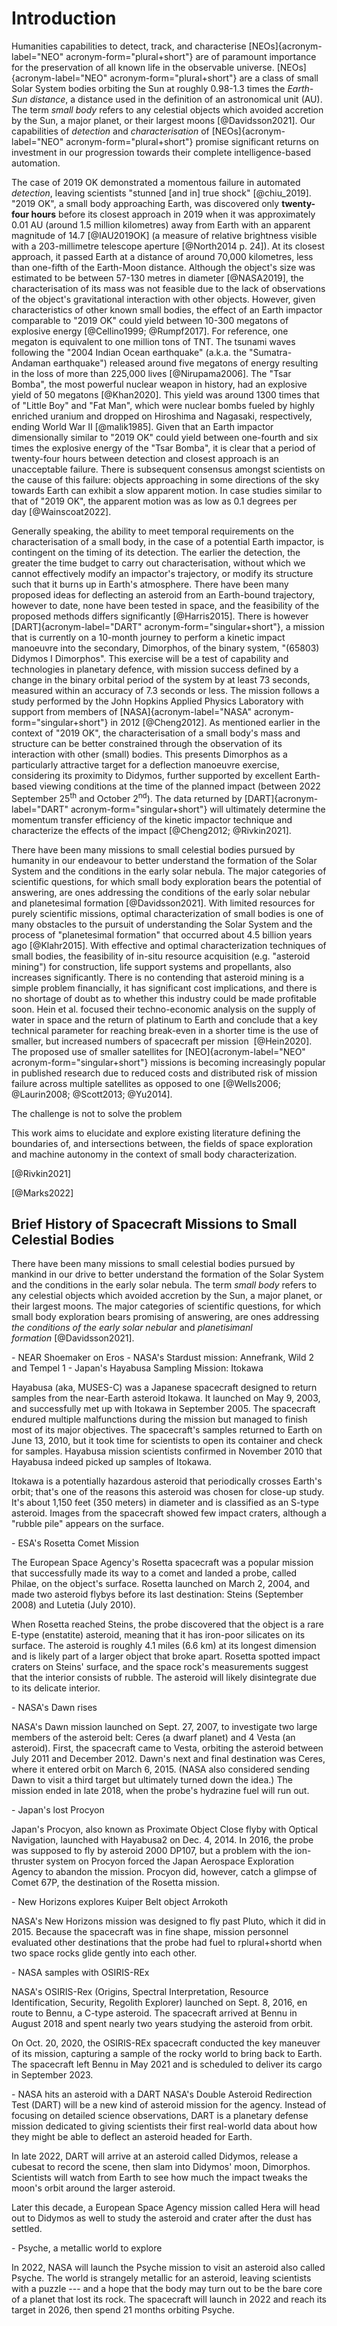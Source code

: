 Introduction
============

Humanities capabilities to detect, track, and characterise
[NEOs]{acronym-label="NEO" acronym-form="plural+short"} are of paramount
importance for the preservation of all known life in the observable
universe. [NEOs]{acronym-label="NEO" acronym-form="plural+short"} are a
class of small Solar System bodies orbiting the Sun at roughly 0.98-1.3
times the *Earth-Sun distance*, a distance used in the definition of an
astronomical unit (AU). The term *small body* refers to any celestial
objects which avoided accretion by the Sun, a major planet, or their
largest moons [@Davidsson2021]. Our capabilities of *detection* and
*characterisation* of [NEOs]{acronym-label="NEO"
acronym-form="plural+short"} promise significant returns on investment
in our progression towards their complete intelligence-based automation.

The case of 2019 OK demonstrated a momentous failure in automated
*detection*, leaving scientists "stunned \[and in\] true
shock\" [@chiu_2019]. "2019 OK\", a small body approaching Earth, was
discovered only **twenty-four hours** before its closest approach in
2019 when it was approximately 0.01 AU (around 1.5 million kilometres)
away from Earth with an apparent magnitude of 14.7 [@IAU2019OK] (a
measure of relative brightness visible with a 203-millimetre telescope
aperture [@North2014 p. 24]). At its closest approach, it passed Earth
at a distance of around 70,000 kilometres, less than one-fifth of the
Earth-Moon distance. Although the object's size was estimated to be
between 57-130 metres in diameter [@NASA2019], the characterisation of
its mass was not feasible due to the lack of observations of the
object's gravitational interaction with other objects. However, given
characteristics of other known small bodies, the effect of an Earth
impactor comparable to "2019 OK\" could yield between 10-300 megatons of
explosive energy [@Cellino1999; @Rumpf2017]. For reference, one megaton
is equivalent to one million tons of TNT. The tsunami waves following
the "2004 Indian Ocean earthquake\" (a.k.a. the "Sumatra-Andaman
earthquake\") released around five megatons of energy resulting in the
loss of more than 225,000 lives [@Nirupama2006]. The "Tsar Bomba\", the
most powerful nuclear weapon in history, had an explosive yield of 50
megatons [@Khan2020]. This yield was around 1300 times that of "Little
Boy\" and "Fat Man\", which were nuclear bombs fueled by highly enriched
uranium and dropped on Hiroshima and Nagasaki, respectively, ending
World War II [@malik1985]. Given that an Earth impactor dimensionally
similar to "2019 OK\" could yield between one-fourth and six times the
explosive energy of the "Tsar Bomba", it is clear that a period of
twenty-four hours between detection and closest approach is an
unacceptable failure. There is subsequent consensus amongst scientists
on the cause of this failure: objects approaching in some directions of
the sky towards Earth can exhibit a slow apparent motion. In case
studies similar to that of "2019 OK\", the apparent motion was as low as
0.1 degrees per day [@Wainscoat2022].

Generally speaking, the ability to meet temporal requirements on the
characterisation of a small body, in the case of a potential Earth
impactor, is contingent on the timing of its detection. The earlier the
detection, the greater the time budget to carry out characterisation,
without which we cannot effectively modify an impactor's trajectory, or
modify its structure such that it burns up in Earth's atmosphere. There
have been many proposed ideas for deflecting an asteroid from an
Earth-bound trajectory, however to date, none have been tested in space,
and the feasibility of the proposed methods differs
significantly [@Harris2015]. There is however
[DART]{acronym-label="DART" acronym-form="singular+short"}, a mission
that is currently on a 10-month journey to perform a kinetic impact
manoeuvre into the secondary, Dimorphos, of the binary system, "(65803)
Didymos I Dimorphos\". This exercise will be a test of capability and
technologies in planetary defence, with mission success defined by a
change in the binary orbital period of the system by at least 73
seconds, measured within an accuracy of 7.3 seconds or less. The mission
follows a study performed by the John Hopkins Applied Physics Laboratory
with support from members of [NASA]{acronym-label="NASA"
acronym-form="singular+short"} in 2012 [@Cheng2012]. As mentioned
earlier in the context of "2019 OK\", the characterisation of a small
body's mass and structure can be better constrained through the
observation of its interaction with other (small) bodies. This presents
Dimorphos as a particularly attractive target for a deflection manoeuvre
exercise, considering its proximity to Didymos, further supported by
excellent Earth-based viewing conditions at the time of the planned
impact (between 2022 September 25$^{\text{th}}$ and October
2$^{\text{nd}}$). The data returned by [DART]{acronym-label="DART"
acronym-form="singular+short"} will ultimately determine the momentum
transfer efficiency of the kinetic impactor technique and characterize
the effects of the impact [@Cheng2012; @Rivkin2021].

There have been many missions to small celestial bodies pursued by
humanity in our endeavour to better understand the formation of the
Solar System and the conditions in the early solar nebula. The major
categories of scientific questions, for which small body exploration
bears the potential of answering, are ones addressing the conditions of
the early solar nebular and planetesimal formation [@Davidsson2021].
With limited resources for purely scientific missions, optimal
characterization of small bodies is one of many obstacles to the pursuit
of understanding the Solar System and the process of \"planetesimal
formation\" that occurred about 4.5 billion years ago [@Klahr2015]. With
effective and optimal characterization techniques of small bodies, the
feasibility of in-situ resource acquisition (e.g. "asteroid mining\")
for construction, life support systems and propellants, also increases
significantly. There is no contending that asteroid mining is a simple
problem financially, it has significant cost implications, and there is
no shortage of doubt as to whether this industry could be made
profitable soon. Hein et al. focused their techno-economic analysis on
the supply of water in space and the return of platinum to Earth and
conclude that a key technical parameter for reaching break-even in a
shorter time is the use of smaller, but increased numbers of spacecraft
per mission  [@Hein2020]. The proposed use of smaller satellites for
[NEO]{acronym-label="NEO" acronym-form="singular+short"} missions is
becoming increasingly popular in published research due to reduced costs
and distributed risk of mission failure across multiple satellites as
opposed to one [@Wells2006; @Laurin2008; @Scott2013; @Yu2014].

The challenge is not to solve the problem

This work aims to elucidate and explore existing literature defining the
boundaries of, and intersections between, the fields of space
exploration and machine autonomy in the context of small body
characterization.

[@Rivkin2021]

[@Marks2022]

Brief History of Spacecraft Missions to Small Celestial Bodies
--------------------------------------------------------------

There have been many missions to small celestial bodies pursued by
mankind in our drive to better understand the formation of the Solar
System and the conditions in the early solar nebula. The term *small
body* refers to any celestial objects which avoided accretion by the
Sun, a major planet, or their largest moons. The major categories of
scientific questions, for which small body exploration bears promising
of answering, are ones addressing *the conditions of the early solar
nebular* and *planetisimanl formation* [@Davidsson2021].

\- NEAR Shoemaker on Eros - NASA's Stardust mission: Annefrank, Wild 2
and Tempel 1 - Japan's Hayabusa Sampling Mission: Itokawa

Hayabusa (aka, MUSES-C) was a Japanese spacecraft designed to return
samples from the near-Earth asteroid Itokawa. It launched on May 9,
2003, and successfully met up with Itokawa in September 2005. The
spacecraft endured multiple malfunctions during the mission but managed
to finish most of its major objectives. The spacecraft's samples
returned to Earth on June 13, 2010, but it took time for scientists to
open its container and check for samples. Hayabusa mission scientists
confirmed in November 2010 that Hayabusa indeed picked up samples of
Itokawa.

Itokawa is a potentially hazardous asteroid that periodically crosses
Earth's orbit; that's one of the reasons this asteroid was chosen for
close-up study. It's about 1,150 feet (350 meters) in diameter and is
classified as an S-type asteroid. Images from the spacecraft showed few
impact craters, although a \"rubble pile\" appears on the surface.

\- ESA's Rosetta Comet Mission

The European Space Agency's Rosetta spacecraft was a popular mission
that successfully made its way to a comet and landed a probe, called
Philae, on the object's surface. Rosetta launched on March 2, 2004, and
made two asteroid flybys before its last destination: Steins (September
2008) and Lutetia (July 2010).

When Rosetta reached Steins, the probe discovered that the object is a
rare E-type (enstatite) asteroid, meaning that it has iron-poor
silicates on its surface. The asteroid is roughly 4.1 miles (6.6 km) at
its longest dimension and is likely part of a larger object that broke
apart. Rosetta spotted impact craters on Steins' surface, and the space
rock's measurements suggest that the interior consists of rubble. The
asteroid will likely disintegrate due to its delicate interior.

\- NASA's Dawn rises

NASA's Dawn mission launched on Sept. 27, 2007, to investigate two large
members of the asteroid belt: Ceres (a dwarf planet) and 4 Vesta (an
asteroid). First, the spacecraft came to Vesta, orbiting the asteroid
between July 2011 and December 2012. Dawn's next and final destination
was Ceres, where it entered orbit on March 6, 2015. (NASA also
considered sending Dawn to visit a third target but ultimately turned
down the idea.) The mission ended in late 2018, when the probe's
hydrazine fuel will run out.

\- Japan's lost Procyon

Japan's Procyon, also known as Proximate Object Close flyby with Optical
Navigation, launched with Hayabusa2 on Dec. 4, 2014. In 2016, the probe
was supposed to fly by asteroid 2000 DP107, but a problem with the
ion-thruster system on Procyon forced the Japan Aerospace Exploration
Agency to abandon the mission. Procyon did, however, catch a glimpse of
Comet 67P, the destination of the Rosetta mission.

\- New Horizons explores Kuiper Belt object Arrokoth

NASA's New Horizons mission was designed to fly past Pluto, which it did
in 2015. Because the spacecraft was in fine shape, mission personnel
evaluated other destinations that the probe had fuel to rplural+shortd when two space
rocks glide gently into each other.

\- NASA samples with OSIRIS-REx

NASA's OSIRIS-Rex (Origins, Spectral Interpretation, Resource
Identification, Security, Regolith Explorer) launched on Sept. 8, 2016,
en route to Bennu, a C-type asteroid. The spacecraft arrived at Bennu in
August 2018 and spent nearly two years studying the asteroid from orbit.

On Oct. 20, 2020, the OSIRIS-REx spacecraft conducted the key maneuver
of its mission, capturing a sample of the rocky world to bring back to
Earth. The spacecraft left Bennu in May 2021 and is scheduled to deliver
its cargo in September 2023.

\- NASA hits an asteroid with a DART NASA's Double Asteroid Redirection
Test (DART) will be a new kind of asteroid mission for the agency.
Instead of focusing on detailed science observations, DART is a
planetary defense mission dedicated to giving scientists their first
real-world data about how they might be able to deflect an asteroid
headed for Earth.

In late 2022, DART will arrive at an asteroid called Didymos, release a
cubesat to record the scene, then slam into Didymos' moon, Dimorphos.
Scientists will watch from Earth to see how much the impact tweaks the
moon's orbit around the larger asteroid.

Later this decade, a European Space Agency mission called Hera will head
out to Didymos as well to study the asteroid and crater after the dust
has settled.

\- Psyche, a metallic world to explore

In 2022, NASA will launch the Psyche mission to visit an asteroid also
called Psyche. The world is strangely metallic for an asteroid, leaving
scientists with a puzzle --- and a hope that the body may turn out to be
the bare core of a planet that lost its rock. The spacecraft will launch
in 2022 and reach its target in 2026, then spend 21 months orbiting
Psyche.
